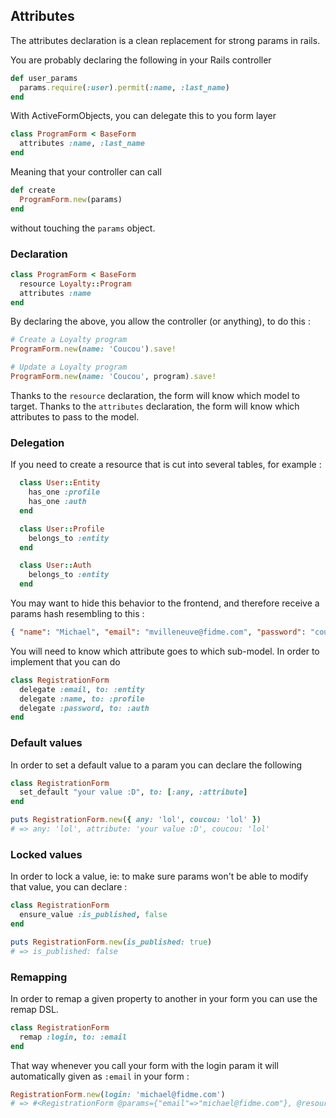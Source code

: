 ## Attributes

The attributes declaration is a clean replacement for strong params in rails.

You are probably declaring the following in your Rails controller

```ruby
def user_params
  params.require(:user).permit(:name, :last_name)
end
```

With ActiveFormObjects, you can delegate this to you form layer

```ruby
class ProgramForm < BaseForm
  attributes :name, :last_name
end
```

Meaning that your controller can call

```ruby
def create
  ProgramForm.new(params)
end
```

without touching the `params` object.

### Declaration

```ruby
class ProgramForm < BaseForm
  resource Loyalty::Program
  attributes :name
end
```

By declaring the above, you allow the controller (or anything), to do this :

```ruby
# Create a Loyalty program
ProgramForm.new(name: 'Coucou').save!

# Update a Loyalty program
ProgramForm.new(name: 'Coucou', program).save!
```

Thanks to the `resource` declaration, the form will know which model to target.
Thanks to the `attributes` declaration, the form will know which attributes to pass to the model.

### Delegation

If you need to create a resource that is cut into several tables, for example :

```ruby
  class User::Entity
    has_one :profile
    has_one :auth
  end

  class User::Profile
    belongs_to :entity
  end

  class User::Auth
    belongs_to :entity
  end
```

You may want to hide this behavior to the frontend, and therefore receive a params hash resembling to this :

```json
{ "name": "Michael", "email": "mvilleneuve@fidme.com", "password": "coucou" }
```

You will need to know which attribute goes to which sub-model.
In order to implement that you can do

```ruby
class RegistrationForm
  delegate :email, to: :entity
  delegate :name, to: :profile
  delegate :password, to: :auth
end
```

### Default values

In order to set a default value to a param you can declare the following

```ruby
class RegistrationForm
  set_default "your value :D", to: [:any, :attribute]
end
```

```ruby
puts RegistrationForm.new({ any: 'lol', coucou: 'lol' })
# => any: 'lol', attribute: 'your value :D', coucou: 'lol'
```

### Locked values

In order to lock a value, ie: to make sure params won't be able to modify that value, you can declare :

```ruby
class RegistrationForm
  ensure_value :is_published, false
end
```

```ruby
puts RegistrationForm.new(is_published: true)
# => is_published: false
```

### Remapping

In order to remap a given property to another in your form you can use the remap DSL.

```ruby
class RegistrationForm
  remap :login, to: :email
end
```

That way whenever you call your form with the login param it will automatically given as `:email` in your form :

```ruby
RegistrationForm.new(login: 'michael@fidme.com')
# => #<RegistrationForm @params={"email"=>"michael@fidme.com"}, @resource=nil, @raw_params={"login"=>"michael@fidme.com"}, @email="michael@fidme.com">
```
